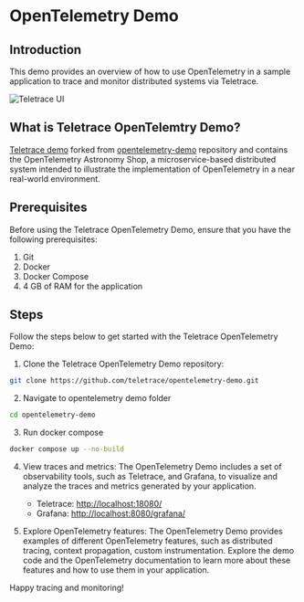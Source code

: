 # OpenTelemetry Demo

## Introduction

This demo provides an overview of how to use OpenTelemetry in a sample application to trace and monitor distributed systems via Teletrace.

![Teletrace UI](../assets/demo.gif)

## What is Teletrace OpenTelemtry Demo?

[Teletrace demo](https://github.com/teletrace/opentelemetry-demo) forked from [opentelemetry-demo](https://github.com/open-telemetry/opentelemetry-demo) repository and contains the OpenTelemetry Astronomy Shop,
a microservice-based distributed system intended to illustrate the implementation of OpenTelemetry in a near real-world environment.

## Prerequisites

Before using the Teletrace OpenTelemetry Demo, ensure that you have the following prerequisites:

1. Git
2. Docker
3. Docker Compose
4. 4 GB of RAM for the application

<!-- prettier-ignore-start -->

## Steps
Follow the steps below to get started with the Teletrace OpenTelemetry Demo:

1. Clone the Teletrace OpenTelemetry Demo repository:
```sh
git clone https://github.com/teletrace/opentelemetry-demo.git
```

2. Navigate to opentelemetry demo folder
```sh
cd opentelemetry-demo
```

3. Run docker compose
```sh
docker compose up --no-build
```

4. View traces and metrics: The OpenTelemetry Demo includes a set of observability tools, such as Teletrace, and Grafana, to visualize and analyze the traces and metrics generated by your application.
    - Teletrace: <http://localhost:18080/>
    - Grafana: <http://localhost:8080/grafana/>

5. Explore OpenTelemetry features: The OpenTelemetry Demo provides examples of different OpenTelemetry features, such as distributed tracing, context propagation, custom instrumentation. Explore the demo code and the OpenTelemetry documentation to learn more about these features and how to use them in your application.

<!-- prettier-ignore-end -->

Happy tracing and monitoring!
